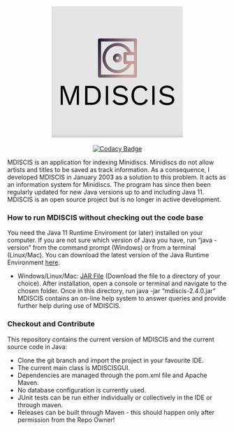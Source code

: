 <p align="center">
<img src="https://github.com/daveajlee/daveajlee.github.io/blob/master/common/assets/img/portfolio/mdisic-logo-white.png" alt="MDISCIS" width="300" height="300">
</p>

<p align=center><a href="https://app.codacy.com/manual/dave_33/mdiscis?utm_source=github.com&utm_medium=referral&utm_content=daveajlee/mdiscis&utm_campaign=Badge_Grade_Dashboard"><img src="https://api.codacy.com/project/badge/Grade/08a75b0abb064c78863218778917c385" alt="Codacy Badge"> </a>
</p>

MDISCIS is an application for indexing Minidiscs. Minidiscs do not allow artists and titles to be saved as track information. As a consequence, I developed MDISCIS in January 2003 as a solution to this problem. It acts as an information system for Minidiscs. The program has since then been regularly updated for new Java versions up to and including Java 11. MDISCIS is an open source project but is no longer in active development.

### How to run MDISCIS without checking out the code base ###

You need the Java 11 Runtime Enviroment (or later) installed on your computer. If you are not sure which version of Java you have, run “java -version” from the command prompt (Windows) or from a terminal (Linux/Mac). You can download the latest version of the Java Runtime Environment <a href="http://java.sun.com/">here</a>.

*   Windows/Linux/Mac: <a href="https://github-registry-files.githubusercontent.com/248596452/b26cf100-c57d-11eb-8554-dcea56993dad?X-Amz-Algorithm=AWS4-HMAC-SHA256&X-Amz-Credential=AKIAIWNJYAX4CSVEH53A%2F20210604%2Fus-east-1%2Fs3%2Faws4_request&X-Amz-Date=20210604T194818Z&X-Amz-Expires=300&X-Amz-Signature=605e140ff7a17e74a56533895c967e6625860c8ec161d5bf3fa255b954fa365c&X-Amz-SignedHeaders=host&actor_id=0&key_id=0&repo_id=248596452&response-content-disposition=filename%3Dmdiscis-2.2.0.jar&response-content-type=application%2Foctet-stream">JAR File</a> (Download the file to a directory of your choice). After installation, open a console or terminal and navigate to the chosen folder. Once in this directory, run java -jar “mdiscis-2.4.0.jar”  MDISCIS contains an on-line help system to answer queries and provide further help during use of MDISCIS.

### Checkout and Contribute ###

This repository contains the current version of MDISCIS and the current source code in Java:

*   Clone the git branch and import the project in your favourite IDE.
*   The current main class is MDISCISGUI.
*   Dependencies are managed through the pom.xml file and Apache Maven.
*   No database configuration is currently used.
*   JUnit tests can be run either individually or collectively in the IDE or through maven.
*   Releases can be built through Maven - this should happen only after permission from the Repo Owner!
